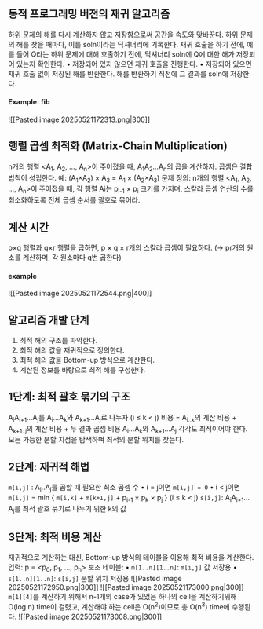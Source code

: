 ## 동적 프로그래밍 버전의 재귀 알고리즘
하위 문제의 해를 다시 계산하지 않고 저장함으로써 공간을 속도와 맞바꾼다.
하위 문제의 해를 찾을 때마다, 이를 soln이라는 딕셔너리에 기록한다.
	재귀 호출을 하기 전에, 예를 들어 Q라는 하위 문제에 대해 호출하기 전에, 딕셔너리 soln에 Q에 대한 해가 저장되어 있는지 확인한다.
	•	저장되어 있지 않으면 재귀 호출을 진행한다.
	•	저장되어 있으면 재귀 호출 없이 저장된 해를 반환한다.
	해를 반환하기 직전에 그 결과를 soln에 저장한다.
#### Example: fib
![[Pasted image 20250521172313.png|300]]
## 행렬 곱셈 최적화 (Matrix-Chain Multiplication)
n개의 행렬 <A<sub>1</sub>, A<sub>2</sub>, …, A<sub>n</sub>>이 주어졌을 때,
	A<sub>1</sub>A<sub>2</sub>…A<sub>n</sub>의 곱을 계산하자.
	곱셈은 결합 법칙이 성립한다.
		예: (A<sub>1</sub>×A<sub>2</sub>) × A<sub>3</sub> = A<sub>1</sub> × (A<sub>2</sub>×A<sub>3</sub>)
문제 정의:
n개의 행렬 <A<sub>1</sub>, A<sub>2</sub>, …, A<sub>n</sub>>이 주어졌을 때, 각 행렬 Ai는 p<sub>i-1</sub> × p<sub>i</sub> 크기를 가지며, 스칼라 곱셈 연산의 수를 최소화하도록 전체 곱셈 순서를 괄호로 묶어라.
## 계산 시간
p×q 행렬과 q×r 행렬을 곱하면,
p × q × r개의 스칼라 곱셈이 필요하다.
(→ pr개의 원소를 계산하며, 각 원소마다 q번 곱한다)
#### example
![[Pasted image 20250521172544.png|400]]
## 알고리즘 개발 단계
1.	최적 해의 구조를 파악한다.
2.	최적 해의 값을 재귀적으로 정의한다.
3.	최적 해의 값을 Bottom-up 방식으로 계산한다.
4.	계산된 정보를 바탕으로 최적 해를 구성한다.
## 1단계: 최적 괄호 묶기의 구조
A<sub>i</sub>A<sub>i+1</sub>…A<sub>j</sub>를 A<sub>i</sub>…A<sub>k</sub>와 A<sub>k+1</sub>…A<sub>j</sub>로 나누자 (i ≤ k < j)
비용 = A<sub>i..k</sub>의 계산 비용 + A<sub>k+1..j</sub>의 계산 비용 + 두 결과 곱셈 비용
A<sub>i</sub>…A<sub>k</sub>와 A<sub>k+1</sub>…A<sub>j</sub> 각각도 최적이어야 한다.
모든 가능한 분할 지점을 탐색하며 최적의 분할 위치를 찾는다.
## 2단계: 재귀적 해법
`m[i,j]` : A<sub>i</sub>..A<sub>j</sub>를 곱할 때 필요한 최소 곱셈 수
	•	i = j이면 `m[i,j] = 0`
	•	i < j이면 `m[i,j]` = min { `m[i,k]` + `m[k+1,j]` + p<sub>i-1</sub> × p<sub>k</sub> × p<sub>j</sub> } (i ≤ k < j)
`s[i,j]`: A<sub>i</sub>A<sub>i+1</sub>…A<sub>j</sub>를 최적 괄호 묶기로 나누기 위한 k의 값
## 3단계: 최적 비용 계산
재귀적으로 계산하는 대신, Bottom-up 방식의 테이블을 이용해 최적 비용을 계산한다.
입력: p = <p<sub>0</sub>, p<sub>1</sub>, …, p<sub>n</sub>>
보조 테이블:
	•	`m[1..n][1..n]`: `m[i,j]` 값 저장용
	•	`s[1..n][1..n]`: `s[i,j]` 분할 위치 저장용
![[Pasted image 20250521172950.png|300]]
![[Pasted image 20250521173000.png|300]]
`m[1][4]`를 계산하기 위해서 n-1개의 case가 있었음 
하나의 cell을 계산하기위해 O(log n) time이 걸렸고, 계산해야 하는 cell은 O(n<sup>2</sup>)이므로 총 O(n<sup>3</sup>) time에 수행된다.
![[Pasted image 20250521173008.png|300]]